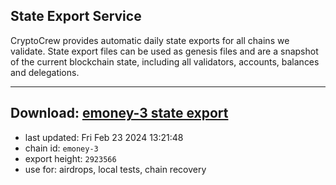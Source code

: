 ## State Export Service
CryptoCrew provides automatic daily state exports for all chains we validate. State export files can be used as genesis files and are a snapshot of the current blockchain state, including all validators, accounts, balances and delegations.

---
**Download: [emoney-3 state export](https://dl-eu2.ccvalidators.com/SERVICE/emoney/emoney-3_export_2923566.json)**
---

- last updated: Fri Feb 23 2024 13:21:48
- chain id: `emoney-3`
- export height: `2923566`
- use for: airdrops, local tests, chain recovery
